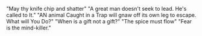 "May thy knife chip and shatter"
"A great man doesn't seek to lead. He's called to It."
"AN animal Caught in a Trap will gnaw off its own leg to escape. What will You Do?"
"When is a gift not a gift?"
"The spice must flow"
"Fear is the mind-killer."
